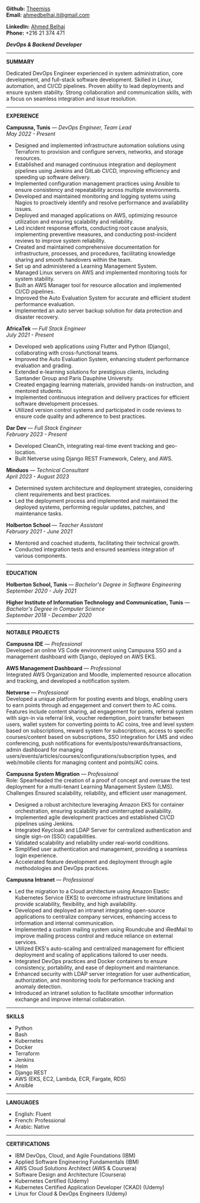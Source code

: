 **Github:** [Theemiss](https://github.com/Theemiss)  
**Email:** ahmedbelhaj.it@gmail.com  

**LinkedIn:** [Ahmed Belhaj](https://www.linkedin.com/in/ahmed-belhaj-bb845619b/)  
**Phone:** +216 21 374 471  

***DevOps & Backend Developer***

---

**SUMMARY**

Dedicated DevOps Engineer experienced in system administration, core development, and full-stack software development. Skilled in Linux, automation, and CI/CD pipelines. Proven ability to lead deployments and ensure system stability. Strong collaboration and communication skills, with a focus on seamless integration and issue resolution.

---

**EXPERIENCE**

**Campusna, Tunis** — *DevOps Engineer, Team Lead*  
*May 2022 - Present*

- Designed and implemented infrastructure automation solutions using Terraform to provision and configure servers, networks, and storage resources.
- Established and managed continuous integration and deployment pipelines using Jenkins and GitLab CI/CD, improving efficiency and speeding up software delivery.
- Implemented configuration management practices using Ansible to ensure consistency and repeatability across multiple environments.
- Developed and maintained monitoring and logging systems using Nagios to proactively identify and resolve performance and availability issues.
- Deployed and managed applications on AWS, optimizing resource utilization and ensuring scalability and reliability.
- Led incident response efforts, conducting root cause analysis, implementing preventive measures, and conducting post-incident reviews to improve system reliability.
- Created and maintained comprehensive documentation for infrastructure, processes, and procedures, facilitating knowledge sharing and smooth handovers within the team.
- Set up and administered a Learning Management System.
- Managed Linux servers on AWS and implemented monitoring tools for system stability.
- Built an AWS Manager tool for resource allocation and implemented CI/CD pipelines.
- Improved the Auto Evaluation System for accurate and efficient student performance evaluation.
- Implemented an auto server backup solution for data protection and disaster recovery.

**AfricaTek** — *Full Stack Engineer*  
*July 2021 - Present*

- Developed web applications using Flutter and Python (Django), collaborating with cross-functional teams.
- Improved the Auto Evaluation System, enhancing student performance evaluation and grading.
- Extended e-learning solutions for prestigious clients, including Santander Group and Paris Dauphine University.
- Created engaging learning materials, provided hands-on instruction, and mentored students.
- Implemented continuous integration and delivery practices for efficient software development processes.
- Utilized version control systems and participated in code reviews to ensure code quality and adherence to best practices.

**Dar Dev** — *Full Stack Engineer*  
*February 2023 - Present*

- Developed CleanCh, integrating real-time event tracking and geo-location.
- Built Netverse using Django REST Framework, Celery, and AWS.

**Minduos** — *Technical Consultant*  
*April 2023 - August 2023*

- Determined system architecture and deployment strategies, considering client requirements and best practices.
- Led the deployment process and implemented and maintained the deployed systems, performing regular updates, patches, and maintenance tasks.

**Holberton School** — *Teacher Assistant*  
*February 2021 - June 2021*

- Mentored and coached students, facilitating their technical growth.
- Conducted integration tests and ensured seamless integration of various components.

---

**EDUCATION**

**Holberton School, Tunis** — *Bachelor's Degree in Software Engineering*  
*September 2020 - July 2021*

**Higher Institute of Information Technology and Communication, Tunis** — *Bachelor's Degree in Computer Science*  
*September 2018 - December 2020*

---

**NOTABLE PROJECTS**

**Campusna IDE** — *Professional*  
Developed an online VS Code environment using Campusna SSO and a management dashboard with Django, deployed on AWS EKS.

**AWS Management Dashboard** — *Professional*  
Integrated AWS Organization and Moodle, implemented resource allocation and tracking, and developed a notification system.

**Netverse** — *Professional*  
Developed a unique platform for posting events and blogs, enabling users to earn points through ad engagement and convert them to AC coins. Features include content sharing, ad engagement for points, referral system with sign-in via referral link, voucher redemption, point transfer between users, wallet system for converting points to AC coins, tree and level system based on subscriptions, reward system for subscriptions, access to specific courses/content based on subscriptions, SSO integration for LMS and video conferencing, push notifications for events/posts/rewards/transactions, admin dashboard for managing users/events/articles/courses/configurations/subscription types, and web/mobile clients for managing content and points/AC coins.

**Campusna System Migration** — *Professional*  
Role: Spearheaded the creation of a proof of concept and oversaw the test deployment for a multi-tenant Learning Management System (LMS). Challenges Ensured scalability, reliability, and efficient user management.

- Designed a robust architecture leveraging Amazon EKS for container orchestration, ensuring scalability and uninterrupted availability.
- Implemented agile development practices and established CI/CD pipelines using Jenkins.
- Integrated Keycloak and LDAP Server for centralized authentication and single sign-on (SSO) capabilities.
- Validated scalability and reliability under real-world conditions.
- Simplified user authentication and management, providing a seamless login experience.
- Accelerated feature development and deployment through agile methodologies and DevOps practices.

**Campusna Intranet** — *Professional*  
- Led the migration to a Cloud architecture using Amazon Elastic Kubernetes Service (EKS) to overcome infrastructure limitations and provide scalability, flexibility, and high availability.
- Developed and deployed an intranet integrating open-source applications to centralize company services, enhancing access to information and internal communication.
- Implemented a custom mailing system using Roundcube and iRedMail to improve mailing process control and reduce reliance on external services.
- Utilized EKS's auto-scaling and centralized management for efficient deployment and scaling of applications tailored to user needs.
- Integrated DevOps practices and Docker containers to ensure consistency, portability, and ease of deployment and maintenance.
- Enhanced security with LDAP server integration for user authentication, authorization, and monitoring tools for performance tracking and anomaly detection.
- Introduced an intranet solution to facilitate smoother information exchange and improve internal collaboration.

---

**SKILLS**

- Python
- Bash
- Kubernetes
- Docker
- Terraform
- Jenkins
- Helm
- Django REST
- AWS (EKS, EC2, Lambda, ECR, Fargate, RDS)
- Ansible

---

**LANGUAGES**

- English: Fluent
- French: Professional
- Arabic: Native

---

**CERTIFICATIONS**

- IBM DevOps, Cloud, and Agile Foundations (IBM)
- Applied Software Engineering Fundamentals (IBM)
- AWS Cloud Solutions Architect (AWS & Coursera)
- Software Design and Architecture (Coursera)
- Kubernetes Certified (Udemy)
- Kubernetes Certified Application Developer (CKAD) (Udemy)
- Linux for Cloud & DevOps Engineers (Udemy)
